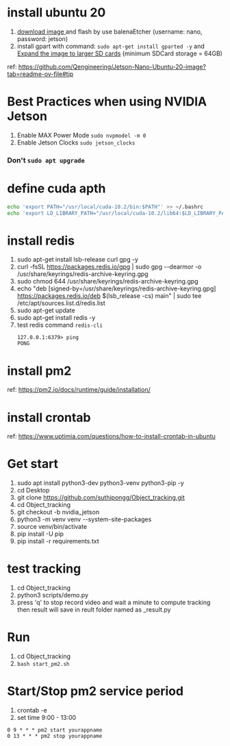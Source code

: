 # install ubuntu 20
1. [download image ](https://github.com/Qengineering/Jetson-Nano-Ubuntu-20-image?tab=readme-ov-file#tip) and flash by use balenaEtcher (username: nano, password: jetson)
2. install gpart with command: `sudo apt-get install gparted -y` and [Expand the image to larger SD cards](https://github.com/Qengineering/Jetson-Nano-Ubuntu-20-image?tab=readme-ov-file#tip)  (minimum SDCard storage = 64GB)

ref: https://github.com/Qengineering/Jetson-Nano-Ubuntu-20-image?tab=readme-ov-file#tip

# Best Practices when using NVIDIA Jetson
1. Enable MAX Power Mode
`sudo nvpmodel -m 0`
2. Enable Jetson Clocks
`sudo jetson_clocks`

### Don't `sudo apt upgrade`

# define cuda apth
``` bash
echo 'export PATH="/usr/local/cuda-10.2/bin:$PATH"' >> ~/.bashrc
echo 'export LD_LIBRARY_PATH="/usr/local/cuda-10.2/lib64:$LD_LIBRARY_PATH"' >> ~/.bashrc
```

# install redis
1. sudo apt-get install lsb-release curl gpg -y
2. curl -fsSL https://packages.redis.io/gpg | sudo gpg --dearmor -o /usr/share/keyrings/redis-archive-keyring.gpg
3. sudo chmod 644 /usr/share/keyrings/redis-archive-keyring.gpg
4. echo "deb [signed-by=/usr/share/keyrings/redis-archive-keyring.gpg] https://packages.redis.io/deb $(lsb_release -cs) main" | sudo tee /etc/apt/sources.list.d/redis.list
5. sudo apt-get update
6. sudo apt-get install redis -y
7. test redis command `redis-cli`
    ```
    127.0.0.1:6379> ping
    PONG 
    ```

# install pm2
ref: https://pm2.io/docs/runtime/guide/installation/

# install crontab
ref: https://www.uptimia.com/questions/how-to-install-crontab-in-ubuntu

# Get start
1. sudo apt install python3-dev python3-venv python3-pip -y
2. cd Desktop
3. git clone https://github.com/suthipongg/Object_tracking.git
4. cd Object_tracking
5. git checkout -b nvidia_jetson
6. python3 -m venv venv --system-site-packages
7. source venv/bin/activate
8. pip install -U pip
9. pip install -r requirements.txt

# test tracking
1. cd Object_tracking
2. python3 scripts/demo.py
3. press 'q' to stop record video and wait a minute to compute tracking then result will save in reult folder named as <timestamp>_result.py

# Run
1. cd Object_tracking
2. `bash start_pm2.sh`

# Start/Stop pm2 service period
1. crontab -e
2. set time 9:00 - 13:00
```
0 9 * * * pm2 start yourappname
0 13 * * * pm2 stop yourappname
```